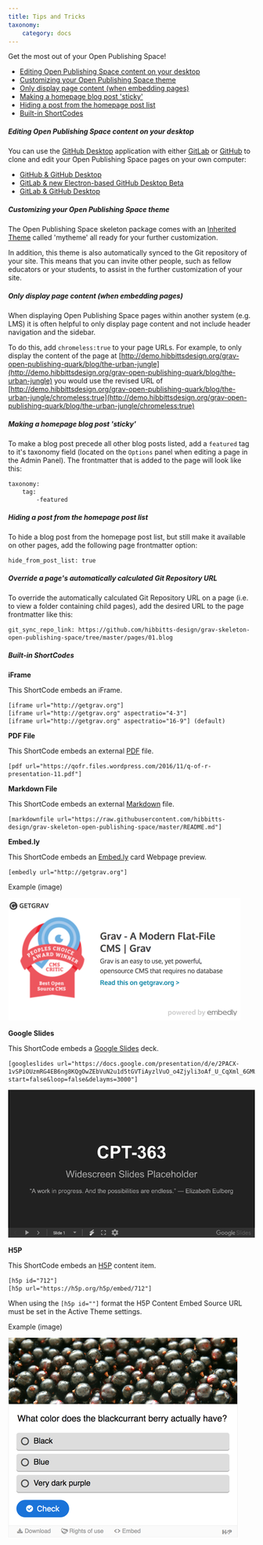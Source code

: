 ```yaml
---
title: Tips and Tricks
taxonomy:
    category: docs
---
```


Get the most out of your Open Publishing Space!

* [Editing Open Publishing Space content on your desktop](#editing-open-publishing-space-content-on-your-desktop)
* [Customizing your Open Publishing Space theme](#customizing-your-open-publishing-space-theme)
* [Only display page content (when embedding pages)](#only-display-page-content-when-embedding-pages)  
* [Making a homepage blog post 'sticky'](#making-a-homepage-blog-post-sticky)
* [Hiding a post from the homepage post list](#hiding-a-post-from-the-homepage-post-list)
* [Built-in ShortCodes](#built-in-shortcodes)

##### Editing Open Publishing Space content on your desktop

You can use the [GitHub Desktop](https://desktop.github.com/) application with either [GitLab](https://about.gitlab.com/) or [GitHub](https://github.com/) to clone and edit your Open Publishing Space pages on your own computer:

* [GitHub & GitHub Desktop](/github-githubdesktop)
* [GitLab & new Electron-based GitHub Desktop Beta](/gitlab-githubdesktop-beta)
* [GitLab & GitHub Desktop](/gitlab-githubdesktop)

##### Customizing your Open Publishing Space theme

The Open Publishing Space skeleton package comes with an [Inherited Theme](https://learn.getgrav.org/themes/customization#theme-inheritance) called 'mytheme' all ready for your further customization.

In addition, this theme is also automatically synced to the Git repository of your site. This means that you can invite other people, such as fellow educators or your students, to assist in the further customization of your site.

##### Only display page content (when embedding pages)

When displaying Open Publishing Space pages within another system (e.g. LMS) it is often helpful to only display page content and not include header navigation and the sidebar.

To do this, add `chromeless:true` to your page URLs. For example, to only display the content of the page at [http://demo.hibbittsdesign.org/grav-open-publishing-quark/blog/the-urban-jungle](http://demo.hibbittsdesign.org/grav-open-publishing-quark/blog/the-urban-jungle) you would use the revised URL of [http://demo.hibbittsdesign.org/grav-open-publishing-quark/blog/the-urban-jungle/chromeless:true](http://demo.hibbittsdesign.org/grav-open-publishing-quark/blog/the-urban-jungle/chromeless:true)

##### Making a homepage blog post 'sticky'

To make a blog post precede all other blog posts listed, add a `featured` tag to it's taxonomy field (located on the `Options` panel when editing a page in the Admin Panel). The frontmatter that is added to the page will look like this:

```
taxonomy:
    tag:
        -featured
```

##### Hiding a post from the homepage post list

To hide a blog post from the homepage post list, but still make it available on other pages, add the following page frontmatter option:

```
hide_from_post_list: true
```

##### Override a page's automatically calculated Git Repository URL

To override the automatically calculated Git Repository URL on a page (i.e. to view a folder containing child pages), add the desired URL to the page frontmatter like this:

```
git_sync_repo_link: https://github.com/hibbitts-design/grav-skeleton-open-publishing-space/tree/master/pages/01.blog
```

##### Built-in ShortCodes

**iFrame**

This ShortCode embeds an iFrame.

```
[iframe url="http://getgrav.org"]
[iframe url="http://getgrav.org" aspectratio="4-3"]
[iframe url="http://getgrav.org" aspectratio="16-9"] (default)
```

**PDF File**

This ShortCode embeds an external [PDF](https://en.wikipedia.org/wiki/PDF) file.

```
[pdf url="https://qofr.files.wordpress.com/2016/11/q-of-r-presentation-11.pdf"]
```

**Markdown File**

This ShortCode embeds an external [Markdown](https://en.wikipedia.org/wiki/Markdown) file.

```
[markdownfile url="https://raw.githubusercontent.com/hibbitts-design/grav-skeleton-open-publishing-space/master/README.md"]
```

**Embed.ly**

This ShortCode embeds an [Embed.ly](http://embed.ly/) card Webpage preview.

```
[embedly url="http://getgrav.org"]
```

Example (image)

![](embedly.png)

**Google Slides**

This ShortCode embeds a [Google Slides](https://www.google.ca/slides/about/) deck.

```
[googleslides url="https://docs.google.com/presentation/d/e/2PACX-1vSPiOUzmRG4EB6ng8KQgOwZEbVuN2u1d5tGVTiAyzlVuO_o4Zjyli3oAf_U_CqXml_6GMUBR9nUyEYb/embed?start=false&loop=false&delayms=3000"]
```

![](googleslides.png)

**H5P**

This ShortCode embeds an [H5P](https://h5p.org) content item.

```
[h5p id="712"]
[h5p url="https://h5p.org/h5p/embed/712"]
```

When using the `[h5p id=""]` format the H5P Content Embed Source URL must be set in the Active Theme settings.

Example (image)

![](h5p.png)
